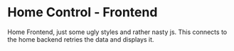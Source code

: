 # Home Control - Frontend

Home Frontend, just some ugly styles and rather nasty js.
This connects to the home backend retries the data and displays it. 
